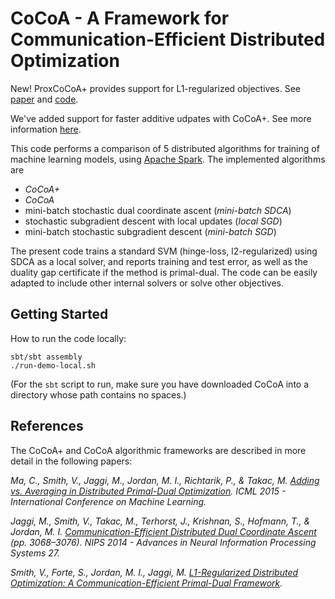 # CoCoA - A Framework for Communication-Efficient Distributed Optimization

New! ProxCoCoA+ provides support for L1-regularized objectives. See [paper](http://arxiv.org/abs/1512.04011) and [code](https://github.com/gingsmith/proxcocoa).

We've added support for faster additive udpates with CoCoA+. See more information [here](http://arxiv.org/abs/1502.03508).

This code performs a comparison of 5 distributed algorithms for training of machine learning models, using [Apache Spark](http://spark.apache.org). The implemented algorithms are
 - _CoCoA+_
 - _CoCoA_
 - mini-batch stochastic dual coordinate ascent (_mini-batch SDCA_)
 - stochastic subgradient descent with local updates (_local SGD_)
 - mini-batch stochastic subgradient descent (_mini-batch SGD_)

The present code trains a standard SVM (hinge-loss, l2-regularized) using SDCA as a local solver, and reports training and test error, as well as the duality gap certificate if the method is primal-dual. The code can be easily adapted to include other internal solvers or solve other objectives.

## Getting Started
How to run the code locally:

```
sbt/sbt assembly
./run-demo-local.sh
```

(For the `sbt` script to run, make sure you have downloaded CoCoA into a directory whose path contains no spaces.)

## References
The CoCoA+ and CoCoA algorithmic frameworks are described in more detail in the following papers:

_Ma, C., Smith, V., Jaggi, M., Jordan, M. I., Richtarik, P., & Takac, M. [Adding vs. Averaging in Distributed Primal-Dual Optimization](http://arxiv.org/abs/1502.03508). ICML 2015 - International Conference on Machine Learning._

_Jaggi, M., Smith, V., Takac, M., Terhorst, J., Krishnan, S., Hofmann, T., & Jordan, M. I. [Communication-Efficient Distributed Dual Coordinate Ascent](http://papers.nips.cc/paper/5599-communication-efficient-distributed-dual-coordinate-ascent) (pp. 3068–3076). NIPS 2014 - Advances in Neural Information Processing Systems 27._

_Smith, V., Forte, S., Jordan, M. I., Jaggi, M. [L1-Regularized Distributed Optimization: A Communication-Efficient Primal-Dual Framework](http://arxiv.org/abs/1512.04011)._
